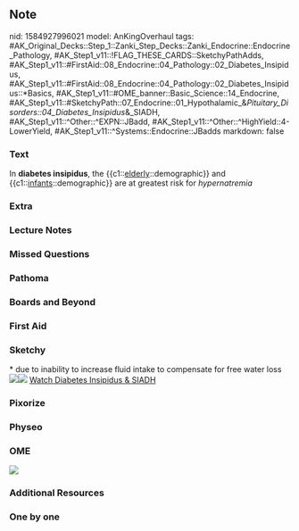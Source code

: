 ## Note
nid: 1584927996021
model: AnKingOverhaul
tags: #AK_Original_Decks::Step_1::Zanki_Step_Decks::Zanki_Endocrine::Endocrine_Pathology, #AK_Step1_v11::!FLAG_THESE_CARDS::SketchyPathAdds, #AK_Step1_v11::#FirstAid::08_Endocrine::04_Pathology::02_Diabetes_Insipidus, #AK_Step1_v11::#FirstAid::08_Endocrine::04_Pathology::02_Diabetes_Insipidus::*Basics, #AK_Step1_v11::#OME_banner::Basic_Science::14_Endocrine, #AK_Step1_v11::#SketchyPath::07_Endocrine::01_Hypothalamic_&_Pituitary_Disorders::04_Diabetes_Insipidus_&_SIADH, #AK_Step1_v11::^Other::^EXPN::JBadd, #AK_Step1_v11::^Other::^HighYield::4-LowerYield, #AK_Step1_v11::^Systems::Endocrine::JBadds
markdown: false

### Text
In <b>diabetes insipidus</b>, the
{{c1::<u>elderly</u>::demographic}} and
{{c1::<u>infants</u>::demographic}} are at greatest risk for
<i>hypernatremia</i>

### Extra


### Lecture Notes


### Missed Questions


### Pathoma


### Boards and Beyond


### First Aid


### Sketchy
<div>
  * due to inability to increase fluid intake to compensate for
  free water loss
</div><img src=
"DI%20-%20hypernatremia,%20elderly,%20infants_1566160514431.jpg"><img src="zOverall_1566160514431.jpg">
<a href=
"https://dashboard.sketchy.com/study/medical/courses/medical-pathophysiology/units/medical-pathophysiology-endocrine/videos/medical-pathophysiology-endocrine-hypothalamic-and-pituitary-disorders-diabetes-insipidus-and-siadh?utm_source=anki&utm_medium=partnership&utm_campaign=february_update&utm_content=medical">
Watch Diabetes Insipidus & SIADH</a>

### Pixorize


### Physeo


### OME
<div class="ome-widget">
  <a href=
  "https://onlinemeded.org/spa/endocrine?ref=anki"><img src="_OME_AnkiFlashcards_Topic_3.png"></a>
</div>

### Additional Resources


### One by one

